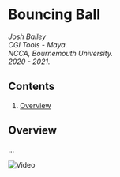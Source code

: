 # Bouncing Ball
*Josh Bailey*<br />
*CGI Tools - Maya.*<br />
*NCCA, Bournemouth University.*<br />
*2020 - 2021.*<br />

## Contents
1. [Overview](#overview)

## Overview
...

![Video](https://youtu.be/ns50gU4l6vU)